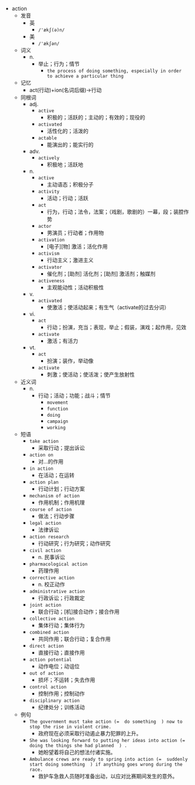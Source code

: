 - action
  - 发音
    - 英
      - `/'ækʃ(ə)n/`
    - 美
      - `/'ækʃən/`
  - 词义
    - n.
      - 举止；行为；情节
        - `the process of doing something, especially in order to achieve a particular thing`
  - 记忆
    - act(行动)+ion(名词后缀)→行动
  - 同根词
    - adj.
      - `active`
        - 积极的；活跃的；主动的；有效的；现役的
      - `activated`
        - 活性化的；活泼的
      - `actable`
        - 能演出的；能实行的
    - adv.
      - `actively`
        - 积极地；活跃地
    - n.
      - `active`
        - 主动语态；积极分子
      - `activity`
        - 活动；行动；活跃
      - `act`
        - 行为，行动；法令，法案；（戏剧，歌剧的）一幕，段；装腔作势
      - `actor`
        - 男演员；行动者；作用物
      - `activation`
        - [电子][物] 激活；活化作用
      - `activism`
        - 行动主义；激进主义
      - `activator`
        - 催化剂；[助剂] 活化剂；[助剂] 激活剂；触媒剂
      - `activeness`
        - 主观能动性；活动积极性
    - v.
      - `activated`
        - 使激活；使活动起来；有生气（activate的过去分词）
    - vi.
      - `act`
        - 行动；扮演，充当；表现，举止；假装，演戏；起作用，见效
      - `activate`
        - 激活；有活力
    - vt.
      - `act`
        - 扮演；装作，举动像
      - `activate`
        - 刺激；使活动；使活泼；使产生放射性
  - 近义词
    - n.
      - 行动；活动；功能；战斗；情节
        - `movement`
        - `function`
        - `doing`
        - `campaign`
        - `working`
  - 短语
    - `take action`
      - 采取行动；提出诉讼 
    - `action on`
      - 对…的作用 
    - `in action`
      - 在活动；在运转 
    - `action plan`
      - 行动计划；行动方案 
    - `mechanism of action`
      - 作用机制；作用机理 
    - `course of action`
      - 做法；行动步骤 
    - `legal action`
      - 法律诉讼 
    - `action research`
      - 行动研究；行为研究；动作研究 
    - `civil action`
      - n. 民事诉讼 
    - `pharmacological action`
      - 药理作用 
    - `corrective action`
      - n. 校正动作 
    - `administrative action`
      - 行政诉讼；行政裁定 
    - `joint action`
      - 联合行动；[机]接合动作；接合作用 
    - `collective action`
      - 集体行动；集体行为 
    - `combined action`
      - 共同作用；联合行动；复合作用 
    - `direct action`
      - 直接行动；直接作用 
    - `action potential`
      - 动作电位；动诅位 
    - `out of action`
      - 损坏；不运转；失去作用 
    - `control action`
      - 控制作用；控制动作 
    - `disciplinary action`
      - 纪律处分；训练活动 
  - 例句
    - `The government must take action (=  do something  ) now to stop the rise in violent crime.`
      - 政府现在必须采取行动遏止暴力犯罪的上升。
    - `She was looking forward to putting her ideas into action (=  doing the things she had planned  ) .`
      - 她盼望着将自己的想法付诸实施。
    - `Ambulance crews are ready to spring into action (=  suddenly start doing something  ) if anything goes wrong during the race.`
      - 救护车急救人员随时准备出动，以应对比赛期间发生的意外。

